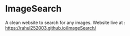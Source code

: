 # ImageSearch
A clean website to search for any images.
Website live at : https://rahul252003.github.io/ImageSearch/

